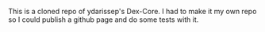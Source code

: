 This is a cloned repo of ydarissep's Dex-Core. I had to make it my own repo so I could publish a github page and do some tests with it. 
